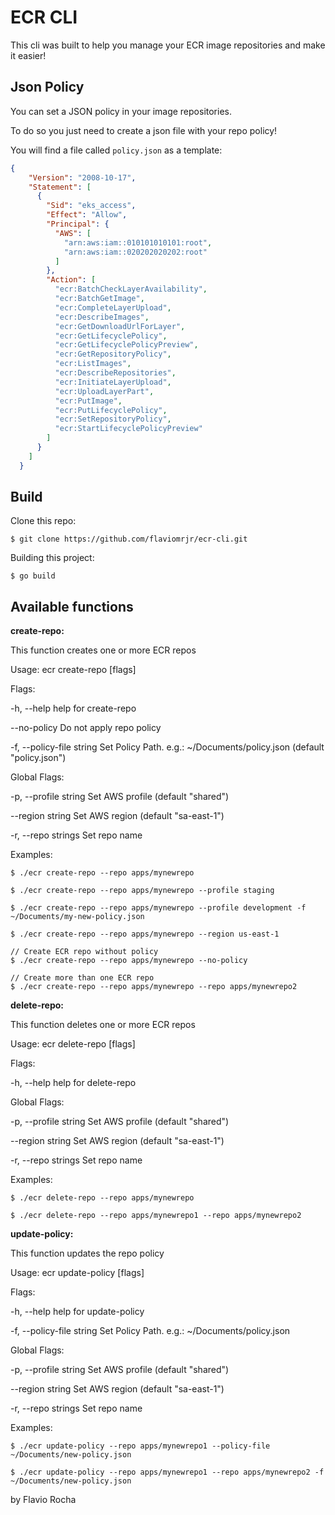 ECR CLI
=======

This cli was built to help you manage your ECR image repositories and make it easier!

## Json Policy

You can set a JSON policy in your image repositories.

To do so you just need to create a json file with your repo policy!

You will find a file called `policy.json` as a template:
```json
{
	"Version": "2008-10-17",
	"Statement": [
	  {
		"Sid": "eks_access",
		"Effect": "Allow",
		"Principal": {
		  "AWS": [
			"arn:aws:iam::010101010101:root",
			"arn:aws:iam::020202020202:root"
		  ]
		},
		"Action": [
		  "ecr:BatchCheckLayerAvailability",
		  "ecr:BatchGetImage",
		  "ecr:CompleteLayerUpload",
		  "ecr:DescribeImages",
		  "ecr:GetDownloadUrlForLayer",
		  "ecr:GetLifecyclePolicy",
		  "ecr:GetLifecyclePolicyPreview",
		  "ecr:GetRepositoryPolicy",
		  "ecr:ListImages",
		  "ecr:DescribeRepositories",
		  "ecr:InitiateLayerUpload",
		  "ecr:UploadLayerPart",
		  "ecr:PutImage",
		  "ecr:PutLifecyclePolicy",
		  "ecr:SetRepositoryPolicy",
		  "ecr:StartLifecyclePolicyPreview"
		]
	  }
	]
  }
```

## Build

Clone this repo:
```shell
$ git clone https://github.com/flaviomrjr/ecr-cli.git
```

Building this project:
```shell
$ go build
```

## Available functions

**create-repo:**

This function creates one or more ECR repos

Usage:
  ecr create-repo [flags]

Flags:

  -h, --help                 help for create-repo

  --no-policy            Do not apply repo policy
  
  -f, --policy-file string   Set Policy Path. e.g.: ~/Documents/policy.json (default "policy.json")

Global Flags:

  -p, --profile string   Set AWS profile (default "shared")
  
  --region string    Set AWS region (default "sa-east-1")
  
  -r, --repo strings     Set repo name

Examples:
```shell
$ ./ecr create-repo --repo apps/mynewrepo

$ ./ecr create-repo --repo apps/mynewrepo --profile staging

$ ./ecr create-repo --repo apps/mynewrepo --profile development -f ~/Documents/my-new-policy.json

$ ./ecr create-repo --repo apps/mynewrepo --region us-east-1

// Create ECR repo without policy
$ ./ecr create-repo --repo apps/mynewrepo --no-policy

// Create more than one ECR repo
$ ./ecr create-repo --repo apps/mynewrepo --repo apps/mynewrepo2
```

**delete-repo:**

This function deletes one or more ECR repos

Usage:
  ecr delete-repo [flags]

Flags:

  -h, --help   help for delete-repo

Global Flags:

  -p, --profile string   Set AWS profile (default "shared")

--region string    Set AWS region (default "sa-east-1")

  -r, --repo strings     Set repo name

Examples:
```shell
$ ./ecr delete-repo --repo apps/mynewrepo

$ ./ecr delete-repo --repo apps/mynewrepo1 --repo apps/mynewrepo2
```

**update-policy:**

This function updates the repo policy

Usage:
  ecr update-policy [flags]

Flags:

  -h, --help                 help for update-policy
  
  -f, --policy-file string   Set Policy Path. e.g.: ~/Documents/policy.json

Global Flags:

  -p, --profile string   Set AWS profile (default "shared")

  --region string    Set AWS region (default "sa-east-1")
  
  -r, --repo strings     Set repo name

Examples:
```shell
$ ./ecr update-policy --repo apps/mynewrepo1 --policy-file ~/Documents/new-policy.json

$ ./ecr update-policy --repo apps/mynewrepo1 --repo apps/mynewrepo2 -f ~/Documents/new-policy.json
```

by Flavio Rocha
